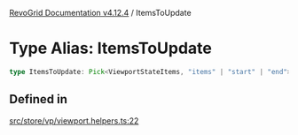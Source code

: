 [RevoGrid Documentation v4.12.4](README.md) / ItemsToUpdate

# Type Alias: ItemsToUpdate

```ts
type ItemsToUpdate: Pick<ViewportStateItems, "items" | "start" | "end">;
```

## Defined in

[src/store/vp/viewport.helpers.ts:22](https://github.com/revolist/revogrid/blob/648f56ecfc5430eb0184373ea33dd565a6a33bb9/src/store/vp/viewport.helpers.ts#L22)
